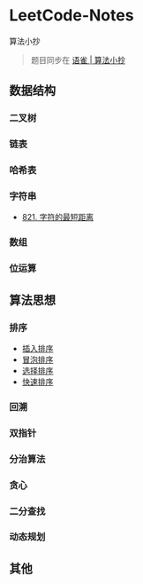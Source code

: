 # LeetCode-Notes

算法小抄

> 题目同步在 [语雀 | 算法小抄](https://www.yuque.com/spark-of-thought/tn283t)

## 数据结构

### 二叉树

### 链表

### 哈希表

### 字符串

- [821. 字符的最短距离](./string/821.shortestToChar.js)

### 数组

### 位运算

## 算法思想

### 排序

- [插入排序](./sort/insertionSort.js)
- [冒泡排序](./sort/bubbleSort.js)
- [选择排序](./sort/selectionSort.js)
- [快速排序](./sort/quickSort.js)

### 回溯

### 双指针

### 分治算法

### 贪心

### 二分查找

### 动态规划

## 其他
